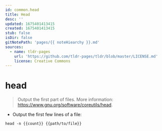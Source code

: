 ```yaml
---
id: common.head
title: Head
desc: ''
updated: 1675401413415
created: 1675401413415
stub: false
isDir: false
gitNotePath: 'pages/{{ noteHiearchy }}.md'
sources:
  - name: tldr-pages
    url: 'https://github.com/tldr-pages/tldr/blob/master/LICENSE.md'
    license: Creative Commons
---
```

# head

> Output the first part of files.
> More information: <https://www.gnu.org/software/coreutils/head>.

- Output the first few lines of a file:

`head -n {{count}} {{path/to/file}}`

